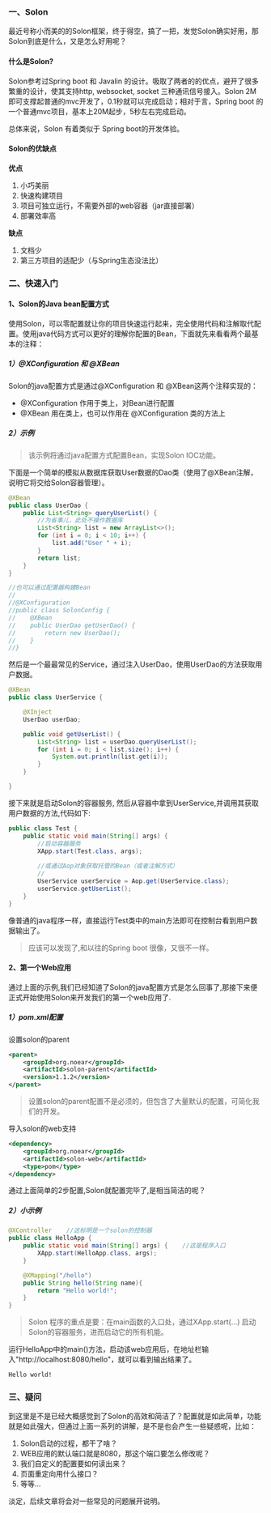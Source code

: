 ### 一、Solon

最近号称小而美的的Solon框架，终于得空，搞了一把，发觉Solon确实好用，那Solon到底是什么，又是怎么好用呢？

#### 什么是Solon?

Solon参考过Spring boot 和 Javalin 的设计。吸取了两者的的优点，避开了很多繁重的设计，使其支持http, websocket, socket 三种通讯信号接入。Solon 2M即可支撑起普通的mvc开发了，0.1秒就可以完成启动；相对于言，Spring boot 的一个普通mvc项目，基本上20M起步，5秒左右完成启动。

总体来说，Solon 有着类似于 Spring boot的开发体验。

#### Solon的优缺点

**优点**

1. 小巧美丽
2. 快速构建项目
3. 项目可独立运行，不需要外部的web容器（jar直接部署）
4. 部署效率高

**缺点**

1. 文档少
2. 第三方项目的适配少（与Spring生态没法比）

### 二、快速入门

#### 1、Solon的Java bean配置方式

使用Solon，可以零配置就让你的项目快速运行起来，完全使用代码和注解取代配置。使用java代码方式可以更好的理解你配置的Bean，下面就先来看看两个最基本的注释：

##### 1）@XConfiguration 和 @XBean

Solon的java配置方式是通过@XConfiguration 和 @XBean这两个注释实现的：

* @XConfiguration 作用于类上，对Bean进行配置
* @XBean 用在类上，也可以作用在 @XConfiguration 类的方法上

##### 2）示例
> 该示例将通过java配置方式配置Bean，实现Solon IOC功能。

下面是一个简单的模拟从数据库获取User数据的Dao类（使用了@XBean注解，说明它将交给Solon容器管理）。

```java
@XBean 
public class UserDao {
    public List<String> queryUserList() {
        //为省事儿，此处不操作数据库
        List<String> list = new ArrayList<>();
        for (int i = 0; i < 10; i++) {
            list.add("User " + i);
        }
        return list;
    }
}

//也可以通过配置器构建Bean
//
//@XConfiguration
//public class SolonConfig {
//    @XBean
//    public UserDao getUserDao() {
//        return new UserDao();
//    }
//}
```

然后是一个最最常见的Service，通过注入UserDao，使用UserDao的方法获取用户数据。

```java
@XBean
public class UserService {

    @XInject
    UserDao userDao;

    public void getUserList() {
        List<String> list = userDao.queryUserList();
        for (int i = 0; i < list.size(); i++) {
            System.out.println(list.get(i));
        }
    }

}
```

接下来就是启动Solon的容器服务, 然后从容器中拿到UserService,并调用其获取用户数据的方法,代码如下:

```java
public class Test {
    public static void main(String[] args) {
        //启动容器服务
        XApp.start(Test.class, args);
        
        //或通过Aop对象获取托管的Bean（或者注解方式）
        //
        UserService userService = Aop.get(UserService.class);
        userService.getUserList();
    }
}
```

像普通的java程序一样，直接运行Test类中的main方法即可在控制台看到用户数据输出了。

> 应该可以发现了,和以往的Spring boot 很像，又很不一样。

#### 2、第一个Web应用

通过上面的示例,我们已经知道了Solon的java配置方式是怎么回事了,那接下来便正式开始使用Solon来开发我们的第一个web应用了.

##### 1）pom.xml配置

设置solon的parent

```xml
<parent>
    <groupId>org.noear</groupId>
    <artifactId>solon-parent</artifactId>
    <version>1.1.2</version>
</parent>
```

> 设置solon的parent配置不是必须的，但包含了大量默认的配置，可简化我们的开发。

导入solon的web支持

```xml
<dependency>
    <groupId>org.noear</groupId>
    <artifactId>solon-web</artifactId>
    <type>pom</type>
</dependency>
```

通过上面简单的2步配置,Solon就配置完毕了,是相当简洁的呢？

##### 2）小示例
```java
@XController    //这标明是一个solon的控制器
public class HelloApp {
    public static void main(String[] args) {    //这是程序入口
        XApp.start(HelloApp.class, args);
    }

    @XMapping("/hello")
    public String hello(String name){
        return "Hello world!";
    }
}
```

> Solon 程序的重点是要：在main函数的入口处，通过XApp.start(...) 启动Solon的容器服务，进而启动它的所有机能。

运行HelloApp中的main()方法，启动该web应用后，在地址栏输入"http://localhost:8080/hello"，就可以看到输出结果了。

```xml
Hello world!
```

### 三、疑问

到这里是不是已经大概感觉到了Solon的高效和简洁了？配置就是如此简单，功能就是如此强大，但通过上面一系列的讲解，是不是也会产生一些疑惑呢，比如：

1. Solon启动的过程，都干了啥？
2. WEB应用的默认端口就是8080，那这个端口要怎么修改呢？
3. 我们自定义的配置要如何读出来？
4. 页面重定向用什么接口？
5. 等等...

淡定，后续文章将会对一些常见的问题展开说明。
